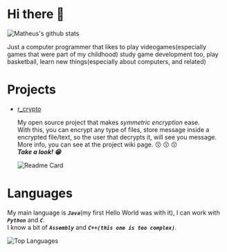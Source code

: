 # Hi there 👋
![Matheus's github stats](https://github-readme-stats.vercel.app/api?username=matheus-rambo&show_icons=true&theme=dark&include_all_commits=true)

Just a computer programmer that likes to play videogames(especially games that were part of my childhood) study game development too, play basketball, learn new things(especially about computers, and related)


# Projects

- [r_crypto](https://github.com/matheus-rambo/r_crypto)
  
  My open source project that makes *symmetric encryption* ease.   
  With this, you can encrypt any type of files, store message inside a encrypted file/text, so the user that decrypts it, will see you message.     
  More info, you can see at the project wiki page. :kissing: :kissing: :kissing:     
  ***Take a look! :grin:***
  
  ![Readme Card](https://github-readme-stats.vercel.app/api/pin?username=matheus-rambo&repo=r_crypto&theme=dark)

# Languages
My main language is ***`Java`***(my first Hello World was with it), I can  work with  ***`Python`*** and ***`C`***.     
I know a bit of ***`Assembly`*** and ***`C++(this one is too complex)`***.

![Top Languages](https://github-readme-stats.vercel.app/api/top-langs?username=matheus-rambo&show_icons=true&theme=dark)
